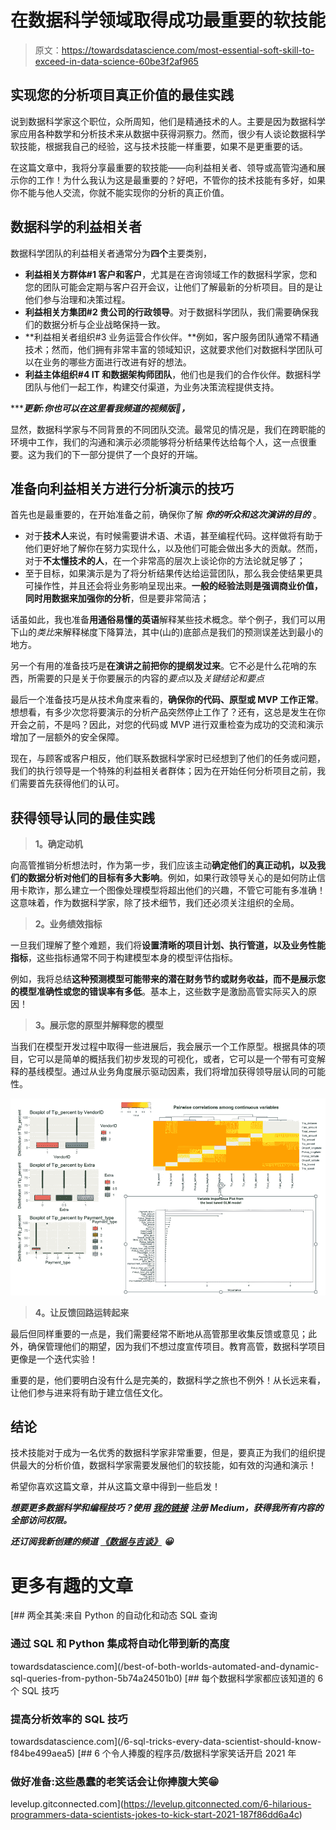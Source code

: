 # 在数据科学领域取得成功最重要的软技能

> 原文：<https://towardsdatascience.com/most-essential-soft-skill-to-exceed-in-data-science-60be3f2af965>

## 实现您的分析项目真正价值的最佳实践

说到数据科学家这个职位，众所周知，他们是精通技术的人。主要是因为数据科学家应用各种数学和分析技术来从数据中获得洞察力。然而，很少有人谈论数据科学软技能，根据我自己的经验，这与技术技能一样重要，如果不是更重要的话。

在这篇文章中，我将分享最重要的软技能——向利益相关者、领导或高管沟通和展示你的工作！为什么我认为这是最重要的？好吧，不管你的技术技能有多好，如果你不能与他人交流，你就不能实现你的分析的真正价值。

## 数据科学的利益相关者

数据科学团队的利益相关者通常分为**四个**主要类别，

*   **利益相关方群体#1 客户和客户**，尤其是在咨询领域工作的数据科学家，您和您的团队可能会定期与客户召开会议，让他们了解最新的分析项目。目的是让他们参与治理和决策过程。
*   **利益相关方集团#2 贵公司的行政领导**。对于数据科学团队，我们需要确保我们的数据分析与企业战略保持一致。
*   **利益相关者组织#3 业务运营合作伙伴。**例如，客户服务团队通常不精通技术；然而，他们拥有非常丰富的领域知识，这就要求他们对数据科学团队可以在业务的哪些方面进行改进有好的想法。
*   **利益主体组织#4 IT 和数据架构师团队**，他们也是我们的合作伙伴。数据科学团队与他们一起工作，构建交付渠道，为业务决策流程提供支持。

******更新:你也可以在这里看我频道的视频版🎥，***

显然，数据科学家与不同背景的不同团队交流。最常见的情况是，我们在跨职能的环境中工作，我们的沟通和演示必须能够将分析结果传达给每个人，这一点很重要。这为我们的下一部分提供了一个良好的开端。

## 准备向利益相关方进行分析演示的技巧

首先也是最重要的，在开始准备之前，确保你了解 ***你的听众和这次演讲的目的*** 。

*   对于**技术人**来说，有时候需要讲术语、术语，甚至编程代码。这样做将有助于他们更好地了解你在努力实现什么，以及他们可能会做出多大的贡献。然而，对于**不太懂技术的人**，在一个非常高的层次上谈论你的方法论就足够了；
*   至于目标，如果演示是为了将分析结果传达给运营团队，那么我会使结果更具可操作性，并且还会将业务影响呈现出来。**一般的经验法则是强调商业价值，同时用数据来加强你的分析**，但是要非常简洁；

话虽如此，我也准备**用通俗易懂的英语**解释某些技术概念。举个例子，我们可以用下山的*类比*来解释梯度下降算法，其中(山的)底部点是我们的预测误差达到最小的地方。

另一个有用的准备技巧是**在演讲之前把你的提纲发过来**。它不必是什么花哨的东西，所需要的只是关于你要展示的内容的*要点*以及*关键结论和要点*

最后一个准备技巧是从技术角度来看的，**确保你的代码、原型或 MVP 工作正常**。想想看，有多少次您将要演示的分析产品突然停止工作了？还有，这总是发生在你开会之前，不是吗？因此，对您的代码或 MVP 进行双重检查为成功的交流和演示增加了一层额外的安全保障。

现在，与顾客或客户相反，他们联系数据科学家时已经想到了他们的任务或问题，我们的执行领导是一个特殊的利益相关者群体；因为在开始任何分析项目之前，我们需要首先获得他们的认可。

## **获得领导认同的最佳实践**

> **1。确定动机**

向高管推销分析想法时，作为第一步，我们应该主动**确定他们的真正动机，以及我们的数据分析对他们的目标有多大影响**。例如，如果行政领导关心的是如何防止信用卡欺诈，那么建立一个图像处理模型将超出他们的兴趣，不管它可能有多准确！这意味着，作为数据科学家，除了技术细节，我们还必须关注组织的全局。

> **2。业务绩效指标**

一旦我们理解了整个难题，我们将**设置清晰的项目计划、执行管道，以及业务性能指标**，这些指标通常不同于构建模型本身的模型评估指标。

例如，我将总结**这种预测模型可能带来的潜在财务节约或财务收益，而不是展示您的模型准确性或您的错误率有多低**。基本上，这些数字是激励高管实际买入的原因！

> **3。展示您的原型并解释您的模型**

当我们在模型开发过程中取得一些进展后，我会展示一个工作原型。根据具体的项目，它可以是简单的概括我们初步发现的可视化，或者，它可以是一个带有可变解释的基线模型。通过从业务角度展示驱动因素，我们将增加获得领导层认同的可能性。

![](img/eb7409c0ac98e5c5522973e0cb16bf24.png)

> **4。让反馈回路运转起来**

最后但同样重要的一点是，我们需要经常不断地从高管那里收集反馈或意见；此外，确保管理他们的期望，因为我们不想过度宣传项目。教育高管，数据科学项目更像是一个迭代实验！

重要的是，他们要明白没有什么是完美的，数据科学之旅也不例外！从长远来看，让他们参与进来将有助于建立信任文化。

## 结论

技术技能对于成为一名优秀的数据科学家非常重要，但是，要真正为我们的组织提供最大的分析价值，数据科学家需要发展他们的软技能，如有效的沟通和演示！

希望你喜欢这篇文章，并从这篇文章中得到一些启发！

***想要更多数据科学和编程技巧？使用*** [***我的链接***](https://yilistats.medium.com/membership) ***注册 Medium，获得我所有内容的全部访问权限。***

***还订阅我新创建的频道*** [***《数据与吉谈》***](https://www.youtube.com/channel/UCbGx9Om38Ywlqi0x8RljNdw) ***😀***

# 更多有趣的文章

[](/best-of-both-worlds-automated-and-dynamic-sql-queries-from-python-5b74a24501b0) [## 两全其美:来自 Python 的自动化和动态 SQL 查询

### 通过 SQL 和 Python 集成将自动化带到新的高度

towardsdatascience.com](/best-of-both-worlds-automated-and-dynamic-sql-queries-from-python-5b74a24501b0) [](/6-sql-tricks-every-data-scientist-should-know-f84be499aea5) [## 每个数据科学家都应该知道的 6 个 SQL 技巧

### 提高分析效率的 SQL 技巧

towardsdatascience.com](/6-sql-tricks-every-data-scientist-should-know-f84be499aea5) [](https://levelup.gitconnected.com/6-hilarious-programmers-data-scientists-jokes-to-kick-start-2021-187f86dd6a4c) [## 6 个令人捧腹的程序员/数据科学家笑话开启 2021 年

### 做好准备:这些愚蠢的老笑话会让你捧腹大笑😁

levelup.gitconnected.com](https://levelup.gitconnected.com/6-hilarious-programmers-data-scientists-jokes-to-kick-start-2021-187f86dd6a4c)